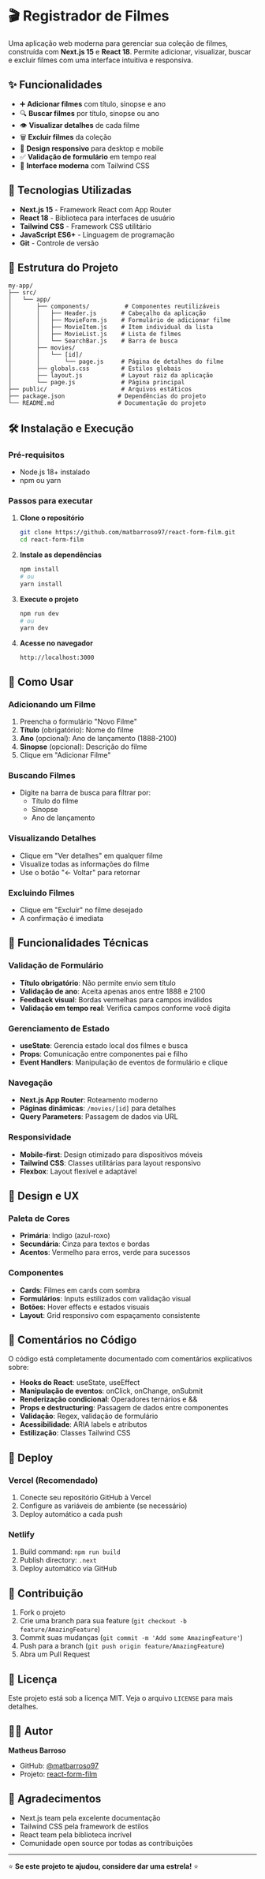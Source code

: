 # 🎬 Registrador de Filmes

Uma aplicação web moderna para gerenciar sua coleção de filmes, construída com **Next.js 15** e **React 18**. Permite adicionar, visualizar, buscar e excluir filmes com uma interface intuitiva e responsiva.

## ✨ Funcionalidades

- ➕ **Adicionar filmes** com título, sinopse e ano
- 🔍 **Buscar filmes** por título, sinopse ou ano
- 👁️ **Visualizar detalhes** de cada filme
- 🗑️ **Excluir filmes** da coleção
- 📱 **Design responsivo** para desktop e mobile
- ✅ **Validação de formulário** em tempo real
- 🎨 **Interface moderna** com Tailwind CSS

## 🚀 Tecnologias Utilizadas

- **Next.js 15** - Framework React com App Router
- **React 18** - Biblioteca para interfaces de usuário
- **Tailwind CSS** - Framework CSS utilitário
- **JavaScript ES6+** - Linguagem de programação
- **Git** - Controle de versão

## 📁 Estrutura do Projeto

```
my-app/
├── src/
│   └── app/
│       ├── components/          # Componentes reutilizáveis
│       │   ├── Header.js       # Cabeçalho da aplicação
│       │   ├── MovieForm.js    # Formulário de adicionar filme
│       │   ├── MovieItem.js    # Item individual da lista
│       │   ├── MovieList.js    # Lista de filmes
│       │   └── SearchBar.js    # Barra de busca
│       ├── movies/
│       │   └── [id]/
│       │       └── page.js     # Página de detalhes do filme
│       ├── globals.css         # Estilos globais
│       ├── layout.js           # Layout raiz da aplicação
│       └── page.js             # Página principal
├── public/                     # Arquivos estáticos
├── package.json               # Dependências do projeto
└── README.md                  # Documentação do projeto
```

## 🛠️ Instalação e Execução

### Pré-requisitos
- Node.js 18+ instalado
- npm ou yarn

### Passos para executar

1. **Clone o repositório**
   ```bash
   git clone https://github.com/matbarroso97/react-form-film.git
   cd react-form-film
   ```

2. **Instale as dependências**
   ```bash
   npm install
   # ou
   yarn install
   ```

3. **Execute o projeto**
   ```bash
   npm run dev
   # ou
   yarn dev
   ```

4. **Acesse no navegador**
   ```
   http://localhost:3000
   ```

## 📖 Como Usar

### Adicionando um Filme
1. Preencha o formulário "Novo Filme"
2. **Título** (obrigatório): Nome do filme
3. **Ano** (opcional): Ano de lançamento (1888-2100)
4. **Sinopse** (opcional): Descrição do filme
5. Clique em "Adicionar Filme"

### Buscando Filmes
- Digite na barra de busca para filtrar por:
  - Título do filme
  - Sinopse
  - Ano de lançamento

### Visualizando Detalhes
- Clique em "Ver detalhes" em qualquer filme
- Visualize todas as informações do filme
- Use o botão "← Voltar" para retornar

### Excluindo Filmes
- Clique em "Excluir" no filme desejado
- A confirmação é imediata

## 🔧 Funcionalidades Técnicas

### Validação de Formulário
- **Título obrigatório**: Não permite envio sem título
- **Validação de ano**: Aceita apenas anos entre 1888 e 2100
- **Feedback visual**: Bordas vermelhas para campos inválidos
- **Validação em tempo real**: Verifica campos conforme você digita

### Gerenciamento de Estado
- **useState**: Gerencia estado local dos filmes e busca
- **Props**: Comunicação entre componentes pai e filho
- **Event Handlers**: Manipulação de eventos de formulário e clique

### Navegação
- **Next.js App Router**: Roteamento moderno
- **Páginas dinâmicas**: `/movies/[id]` para detalhes
- **Query Parameters**: Passagem de dados via URL

### Responsividade
- **Mobile-first**: Design otimizado para dispositivos móveis
- **Tailwind CSS**: Classes utilitárias para layout responsivo
- **Flexbox**: Layout flexível e adaptável

## 🎨 Design e UX

### Paleta de Cores
- **Primária**: Indigo (azul-roxo)
- **Secundária**: Cinza para textos e bordas
- **Acentos**: Vermelho para erros, verde para sucessos

### Componentes
- **Cards**: Filmes em cards com sombra
- **Formulários**: Inputs estilizados com validação visual
- **Botões**: Hover effects e estados visuais
- **Layout**: Grid responsivo com espaçamento consistente

## 📝 Comentários no Código

O código está completamente documentado com comentários explicativos sobre:

- **Hooks do React**: useState, useEffect
- **Manipulação de eventos**: onClick, onChange, onSubmit
- **Renderização condicional**: Operadores ternários e &&
- **Props e destructuring**: Passagem de dados entre componentes
- **Validação**: Regex, validação de formulário
- **Acessibilidade**: ARIA labels e atributos
- **Estilização**: Classes Tailwind CSS

## 🚀 Deploy

### Vercel (Recomendado)
1. Conecte seu repositório GitHub à Vercel
2. Configure as variáveis de ambiente (se necessário)
3. Deploy automático a cada push

### Netlify
1. Build command: `npm run build`
2. Publish directory: `.next`
3. Deploy automático via GitHub

## 🤝 Contribuição

1. Fork o projeto
2. Crie uma branch para sua feature (`git checkout -b feature/AmazingFeature`)
3. Commit suas mudanças (`git commit -m 'Add some AmazingFeature'`)
4. Push para a branch (`git push origin feature/AmazingFeature`)
5. Abra um Pull Request

## 📄 Licença

Este projeto está sob a licença MIT. Veja o arquivo `LICENSE` para mais detalhes.

## 👨‍💻 Autor

**Matheus Barroso**
- GitHub: [@matbarroso97](https://github.com/matbarroso97)
- Projeto: [react-form-film](https://github.com/matbarroso97/react-form-film)

## 🙏 Agradecimentos

- Next.js team pela excelente documentação
- Tailwind CSS pela framework de estilos
- React team pela biblioteca incrível
- Comunidade open source por todas as contribuições

---

⭐ **Se este projeto te ajudou, considere dar uma estrela!** ⭐